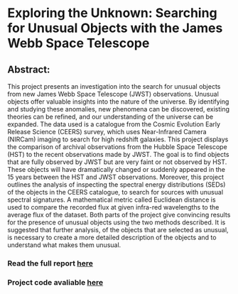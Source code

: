# Exploring the Unknown: Searching for Unusual Objects with the James Webb Space Telescope
## Abstract: 
This project presents an investigation into the search for unusual objects from new James Webb Space Telescope (JWST) observations. Unusual objects offer valuable insights into the nature of the universe. By identifying and studying these anomalies, new phenomena can be discovered, existing theories can be refined, and our understanding of the universe can be expanded. The data used is a catalogue from the Cosmic Evolution Early Release Science (CEERS) survey, which uses Near-Infrared Camera (NIRCam) imaging to search for high redshift galaxies. This project displays the comparison of archival observations from the Hubble Space Telescope (HST) to the recent observations made by JWST. The goal is to find objects that are fully observed by JWST but are very faint or not observed by HST. These objects will have dramatically changed or suddenly appeared in the 15 years between the HST and JWST observations. Moreover, this project outlines the analysis of inspecting the spectral energy distributions (SEDs) of the objects in the CEERS catalogue, to search for sources with unusual spectral signatures. A mathematical metric called Euclidean distance is used to compare the recorded flux at given infra-red wavelengths to the average flux of the dataset. Both parts of the project give convincing results for the presence of unusual objects using the two methods described. It is suggested that further analysis, of the objects that are selected as unusual, is necessary to create a more detailed description of the objects and to understand what makes them unusual. 
### Read the full report [here](MPhys_FYP_Report_217867.pdf)
### Project code avaliable [here](Code) 
